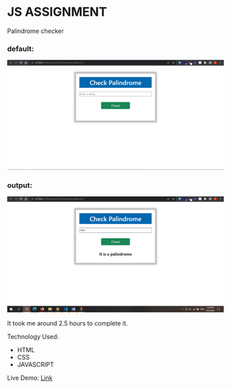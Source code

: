 # JS ASSIGNMENT

Palindrome checker

### default:

![default](./default.png)

### output:

![output](./output.png)

It took me around 2.5 hours to complete it.

Technology Used:

- HTML
- CSS
- JAVASCRIPT

Live Demo: [Link](https://palindrome-checker.netlify.app/)
